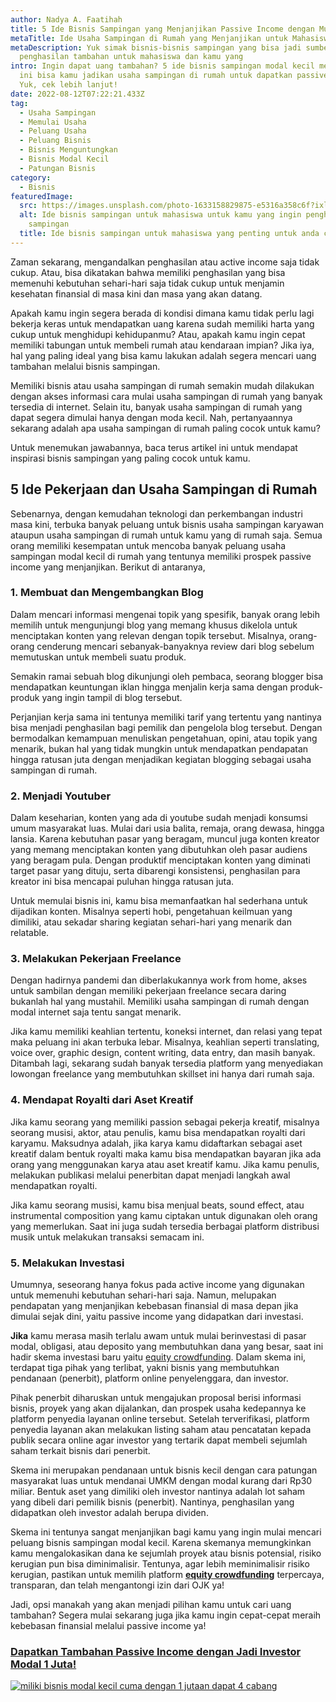 ```yaml
---
author: Nadya A. Faatihah
title: 5 Ide Bisnis Sampingan yang Menjanjikan Passive Income dengan Mudah
metaTitle: Ide Usaha Sampingan di Rumah yang Menjanjikan untuk Mahasiswa
metaDescription: Yuk simak bisnis-bisnis sampingan yang bisa jadi sumber
  penghasilan tambahan untuk mahasiswa dan kamu yang
intro: Ingin dapat uang tambahan? 5 ide bisnis sampingan modal kecil menjanjikan
  ini bisa kamu jadikan usaha sampingan di rumah untuk dapatkan passive income.
  Yuk, cek lebih lanjut!
date: 2022-08-12T07:22:21.433Z
tag:
  - Usaha Sampingan
  - Memulai Usaha
  - Peluang Usaha
  - Peluang Bisnis
  - Bisnis Menguntungkan
  - Bisnis Modal Kecil
  - Patungan Bisnis
category:
  - Bisnis
featuredImage:
  src: https://images.unsplash.com/photo-1633158829875-e5316a358c6f?ixlib=rb-1.2.1&raw_url=true&q=80&fm=jpg&crop=entropy&cs=tinysrgb&ixid=MnwxMjA3fDB8MHxwaG90by1wYWdlfHx8fGVufDB8fHx8&auto=format&fit=crop&w=870
  alt: Ide bisnis sampingan untuk mahasiswa untuk kamu yang ingin penghasilan
    sampingan
  title: Ide bisnis sampingan untuk mahasiswa yang penting untuk anda coba
---
```

Zaman sekarang, mengandalkan penghasilan atau active income saja tidak cukup. Atau, bisa dikatakan bahwa memiliki penghasilan yang bisa memenuhi kebutuhan sehari-hari saja tidak cukup untuk menjamin kesehatan finansial di masa kini dan masa yang akan datang.

Apakah kamu ingin segera berada di kondisi dimana kamu tidak perlu lagi bekerja keras untuk mendapatkan uang karena sudah memiliki harta yang cukup untuk menghidupi kehidupanmu? Atau, apakah kamu ingin cepat memiliki tabungan untuk membeli rumah atau kendaraan impian? Jika iya, hal yang paling ideal yang bisa kamu lakukan adalah segera mencari uang tambahan melalui bisnis sampingan.

Memiliki bisnis atau usaha sampingan di rumah semakin mudah dilakukan dengan akses informasi cara mulai usaha sampingan di rumah yang banyak tersedia di internet. Selain itu, banyak usaha sampingan di rumah yang dapat segera dimulai hanya dengan moda kecil. Nah, pertanyaannya sekarang adalah apa usaha sampingan di rumah paling cocok untuk kamu?

Untuk menemukan jawabannya, baca terus artikel ini untuk mendapat inspirasi bisnis sampingan yang paling cocok untuk kamu.

## 5 Ide Pekerjaan dan Usaha Sampingan di Rumah

Sebenarnya, dengan kemudahan teknologi dan perkembangan industri masa kini, terbuka banyak peluang untuk bisnis usaha sampingan karyawan ataupun usaha sampingan di rumah untuk kamu yang di rumah saja. Semua orang memiliki kesempatan untuk mencoba banyak peluang usaha sampingan modal kecil di rumah yang tentunya memiliki prospek passive income yang menjanjikan. Berikut di antaranya,

### 1. Membuat dan Mengembangkan Blog

Dalam mencari informasi mengenai topik yang spesifik, banyak orang lebih memilih untuk mengunjungi blog yang memang khusus dikelola untuk menciptakan konten yang relevan dengan topik tersebut. Misalnya, orang-orang cenderung mencari sebanyak-banyaknya review dari blog sebelum memutuskan untuk membeli suatu produk. 

Semakin ramai sebuah blog dikunjungi oleh pembaca, seorang blogger bisa mendapatkan keuntungan iklan hingga menjalin kerja sama dengan produk-produk yang ingin tampil di blog tersebut. 

Perjanjian kerja sama ini tentunya memiliki tarif yang tertentu yang nantinya bisa menjadi penghasilan bagi pemilik dan pengelola blog tersebut. Dengan bermodalkan kemampuan menuliskan pengetahuan, opini, atau topik yang menarik, bukan hal yang tidak mungkin untuk mendapatkan pendapatan hingga ratusan juta dengan menjadikan kegiatan blogging sebagai usaha sampingan di rumah. 

### 2. Menjadi Youtuber

Dalam keseharian, konten yang ada di youtube sudah menjadi konsumsi umum masyarakat luas. Mulai dari usia balita, remaja, orang dewasa, hingga lansia. Karena kebutuhan pasar yang beragam, muncul juga konten kreator yang memang menciptakan konten yang dibutuhkan oleh pasar audiens yang beragam pula. Dengan produktif menciptakan konten yang diminati target pasar yang dituju, serta dibarengi konsistensi, penghasilan para kreator ini bisa mencapai puluhan hingga ratusan juta. 

Untuk memulai bisnis ini, kamu bisa memanfaatkan hal sederhana untuk dijadikan konten. Misalnya seperti hobi, pengetahuan keilmuan yang dimiliki, atau sekadar sharing kegiatan sehari-hari yang menarik dan relatable.

### 3. Melakukan Pekerjaan Freelance

Dengan hadirnya pandemi dan diberlakukannya work from home, akses untuk sambilan dengan memiliki pekerjaan freelance secara daring bukanlah hal yang mustahil. Memiliki usaha sampingan di rumah dengan modal internet saja tentu sangat menarik.

Jika kamu memiliki keahlian tertentu, koneksi internet, dan relasi yang tepat maka peluang ini akan terbuka lebar. Misalnya, keahlian seperti translating, voice over, graphic design, content writing, data entry, dan masih banyak. Ditambah lagi, sekarang sudah banyak tersedia platform yang menyediakan lowongan freelance yang membutuhkan skillset ini hanya dari rumah saja.

### 4. Mendapat Royalti dari Aset Kreatif

Jika kamu seorang yang memiliki passion sebagai pekerja kreatif, misalnya seorang musisi, aktor, atau penulis, kamu bisa mendapatkan royalti dari karyamu. Maksudnya adalah, jika karya kamu didaftarkan sebagai aset kreatif dalam bentuk royalti maka kamu bisa mendapatkan bayaran jika ada orang yang menggunakan karya atau aset kreatif kamu. Jika kamu penulis, melakukan publikasi melalui penerbitan dapat menjadi langkah awal mendapatkan royalti.

Jika kamu seorang musisi, kamu bisa menjual beats, sound effect, atau instrumental composition yang kamu ciptakan untuk digunakan oleh orang yang memerlukan. Saat ini juga sudah tersedia berbagai platform distribusi musik untuk melakukan transaksi semacam ini.

### 5. Melakukan Investasi

Umumnya, seseorang hanya fokus pada active income yang digunakan untuk memenuhi kebutuhan sehari-hari saja. Namun, melupakan pendapatan yang menjanjikan kebebasan finansial di masa depan jika dimulai sejak dini, yaitu passive income yang didapatkan dari investasi. 

**Jika** kamu merasa masih terlalu awam untuk mulai berinvestasi di pasar modal, obligasi, atau deposito yang membutuhkan dana yang besar, saat ini hadir skema investasi baru yaitu [equity crowdfunding](https://landx.id/). Dalam skema ini, terdapat tiga pihak yang terlibat, yakni bisnis yang membutuhkan pendanaan (penerbit), platform online penyelenggara, dan investor. 

Pihak penerbit diharuskan untuk mengajukan proposal berisi informasi bisnis, proyek yang akan dijalankan, dan prospek usaha kedepannya ke platform penyedia layanan online tersebut. Setelah terverifikasi, platform penyedia layanan akan melakukan listing saham atau pencatatan kepada publik secara online agar investor yang tertarik dapat membeli sejumlah saham terkait bisnis dari penerbit.

Skema ini merupakan pendanaan untuk bisnis kecil dengan cara patungan masyarakat luas untuk mendanai UMKM dengan modal kurang dari Rp30 miliar. Bentuk aset yang dimiliki oleh investor nantinya adalah lot saham yang dibeli dari pemilik bisnis (penerbit). Nantinya, penghasilan yang didapatkan oleh investor adalah berupa dividen. 

Skema ini tentunya sangat menjanjikan bagi kamu yang ingin mulai mencari peluang bisnis sampingan modal kecil. Karena skemanya memungkinkan kamu mengalokasikan dana ke sejumlah proyek atau bisnis potensial, risiko kerugian pun bisa diminimalisir. Tentunya, agar lebih meminimalisir risiko kerugian, pastikan untuk memilih platform **[equity crowdfunding](https://landx.id/project/?utm_source=Blog&utm_medium=organic+keyword&utm_campaign=blog&utm_id=Blog)** terpercaya, transparan, dan telah mengantongi izin dari OJK ya!

Jadi, opsi manakah yang akan menjadi pilihan kamu untuk cari uang tambahan? Segera mulai sekarang juga jika kamu ingin cepat-cepat meraih kebebasan finansial melalui passive income ya!

### [Dapatkan Tambahan Passive Income dengan Jadi Investor Modal 1 Juta!](https://landx.id/project/?utm_source=Blog&utm_medium=organic+keyword&utm_campaign=blog&utm_id=Blog)

[![miliki bisnis modal kecil cuma dengan 1 jutaan dapat 4 cabang ](https://accountgram-production.sfo2.cdn.digitaloceanspaces.com/landx_ghost/2021/11/jadi-owner-bisnis-hanya-1-jutaan-dengan-cuan-yang-sangat-menjanjikan.png)](https://landx.id/project/?utm_source=Blog&utm_medium=organic+keyword&utm_campaign=blog&utm_id=Blog)